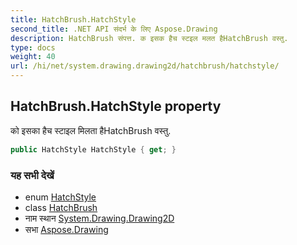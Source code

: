 ```yaml
---
title: HatchBrush.HatchStyle
second_title: .NET API संदर्भ के लिए Aspose.Drawing
description: HatchBrush संपत्त. क इसक हैच स्टइल मलत हैHatchBrush वस्तु.
type: docs
weight: 40
url: /hi/net/system.drawing.drawing2d/hatchbrush/hatchstyle/
---
```

## HatchBrush.HatchStyle property

को इसका हैच स्टाइल मिलता हैHatchBrush वस्तु.

```csharp
public HatchStyle HatchStyle { get; }
```

### यह सभी देखें

* enum [HatchStyle](../../hatchstyle/)
* class [HatchBrush](../)
* नाम स्थान [System.Drawing.Drawing2D](../../hatchbrush/)
* सभा [Aspose.Drawing](../../../)


